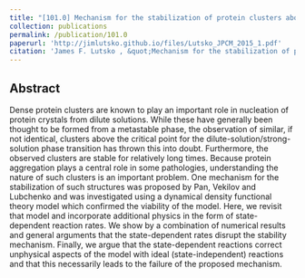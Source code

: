 ```yaml
---
title: "[101.0] Mechanism for the stabilization of protein clusters above the solubility curve: The role of non-ideal chemical reactions"
collection: publications
permalink: /publication/101.0
paperurl: 'http://jimlutsko.github.io/files/Lutsko_JPCM_2015_1.pdf'
citation: 'James F. Lutsko , &quot;Mechanism for the stabilization of protein clusters above the solubility curve: The role of non-ideal chemical reactions&quot;, <i>J. Phys. Cond. Matt.</i>, <strong>28</strong>, 244020 (2016)'
---
```

Abstract
---
Dense protein clusters are known to play an important role in nucleation of protein crystals from dilute solutions. While these have generally been thought to be formed from a metastable phase, the observation of similar, if not identical, clusters above the critical point for the dilute-solution/strong-solution phase transition has thrown this into doubt. Furthermore, the observed clusters are stable for relatively long times. Because protein aggregation plays a central role in some pathologies, understanding the nature of such clusters is an important problem. One mechanism for the stabilization of such structures was proposed by Pan, Vekilov and Lubchenko and was investigated using a dynamical density functional theory model which confirmed the viability of the model. Here, we revisit that model and incorporate additional physics in the form of state-dependent reaction rates. We show by a combination of numerical results and general arguments that the state-dependent rates disrupt the stability mechanism. Finally, we argue that the state-dependent reactions correct unphysical aspects of the model with ideal (state-independent) reactions and that this necessarily leads to the failure of the proposed mechanism.
